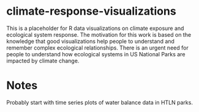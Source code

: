 # climate-response-visualizations
This is a placeholder for R data visualizations on climate exposure and ecological system response. The motivation for this work is based on the knowledge that good visualizations help people to understand and remember complex ecological relationships. There is an urgent need for people to understand how ecological systems in US National Parks are impacted by climate change. 

# Notes

Probably start with time series plots of water balance data in HTLN parks. 

